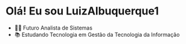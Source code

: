 # Olá! Eu sou LuizAlbuquerque1

- 👨‍💻 Futuro Analista de Sistemas
- 📚 Estudando Tecnologia em Gestão da Tecnologia da Informação
              
